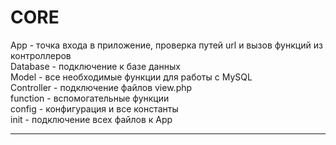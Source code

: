 <h1>CORE</h1>
App - точка входа в приложение, проверка путей url и вызов функций из контроллеров<br/>
Database - подключение к базе данных<br/>
Model - все необходимые функции для работы с MySQL<br/>
Controller - подключение файлов view.php<br/>
function - вспомогательные функции<br/>
config - конфигурация и все константы<br/>
init - подключение всех файлов к App<br/>
<hr/>
